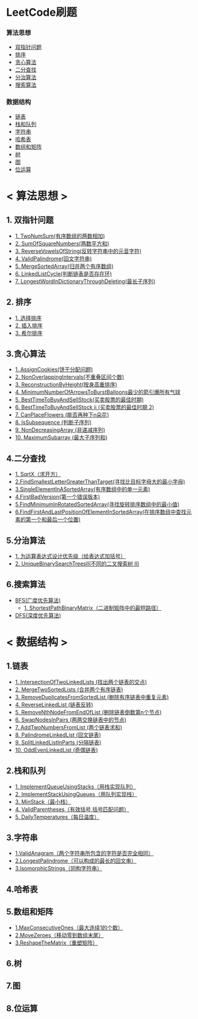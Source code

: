 # LeetCode刷题
### 算法思想
* [双指针问题](https://github.com/Hi-world-DF/Interview-knowledge-points/blob/master/LeetCode/README.md#1%E5%8F%8C%E6%8C%87%E9%92%88%E9%97%AE%E9%A2%98)
* [排序](https://github.com/Hi-world-DF/Interview-knowledge-points/blob/master/LeetCode/README.md#2%E6%8E%92%E5%BA%8F)
* [贪心算法](https://github.com/Hi-world-DF/Interview-knowledge-points/blob/master/LeetCode/README.md#3%E8%B4%AA%E5%BF%83%E7%AE%97%E6%B3%95)
* [二分查找](https://github.com/Hi-world-DF/Interview-knowledge-points/blob/master/LeetCode/README.md#4%E4%BA%8C%E5%88%86%E6%9F%A5%E6%89%BE)
* [分治算法](https://github.com/Hi-world-DF/Interview-knowledge-points/blob/master/LeetCode/README.md#5%E5%88%86%E6%B2%BB%E7%AE%97%E6%B3%95)
* [搜索算法](https://github.com/Hi-world-DF/Interview-knowledge-points/blob/master/LeetCode/README.md#6%E6%90%9C%E7%B4%A2%E7%AE%97%E6%B3%95)
### 数据结构
* [链表](https://github.com/Hi-world-DF/Interview-knowledge-points/blob/master/LeetCode/README.md#1%E9%93%BE%E8%A1%A8)
* [栈和队列]()
* [字符串]()
* [哈希表]()
* [数组和矩阵]()
* [树]()
* [图]()
* [位运算]()
# < 算法思想 >
## 1. 双指针问题
* [1. TwoNumSum(有序数组的两数相加)](https://github.com/Hi-world-DF/Interview-knowledge-points/blob/master/LeetCode/doublePointerProblem.md#1twonumsum%E6%9C%89%E5%BA%8F%E6%95%B0%E7%BB%84%E7%9A%84%E4%B8%A4%E6%95%B0%E7%9B%B8%E5%8A%A0)
* [2. SumOfSquareNumbers(两数平方和)](https://github.com/Hi-world-DF/Interview-knowledge-points/blob/master/LeetCode/doublePointerProblem.md#2sumofsquarenumbers%E4%B8%A4%E6%95%B0%E5%B9%B3%E6%96%B9%E5%92%8C)
* [3. ReverseVowelsOfString(反转字符串中的元音字符)](https://github.com/Hi-world-DF/Interview-knowledge-points/blob/master/LeetCode/doublePointerProblem.md#3reversevowelsofstring%E5%8F%8D%E8%BD%AC%E5%AD%97%E7%AC%A6%E4%B8%B2%E4%B8%AD%E7%9A%84%E5%85%83%E9%9F%B3%E5%AD%97%E7%AC%A6)
* [4. ValidPalindrome(回文字符串)](https://github.com/Hi-world-DF/Interview-knowledge-points/blob/master/LeetCode/doublePointerProblem.md#4validpalindrome%E5%9B%9E%E6%96%87%E5%AD%97%E7%AC%A6%E4%B8%B2)
* [5. MergeSortedArray(归并两个有序数组)](https://github.com/Hi-world-DF/Interview-knowledge-points/blob/master/LeetCode/doublePointerProblem.md#5mergesortedarray%E5%BD%92%E5%B9%B6%E4%B8%A4%E4%B8%AA%E6%9C%89%E5%BA%8F%E6%95%B0%E7%BB%84)
* [6. LinkedListCycle(判断链表是否存在环)](https://github.com/Hi-world-DF/Interview-knowledge-points/blob/master/LeetCode/doublePointerProblem.md#6linkedlistcycle%E5%88%A4%E6%96%AD%E9%93%BE%E8%A1%A8%E6%98%AF%E5%90%A6%E5%AD%98%E5%9C%A8%E7%8E%AF)
* [7. LongestWordInDictionaryThroughDeleting(最长子序列)](https://github.com/Hi-world-DF/Interview-knowledge-points/blob/master/LeetCode/doublePointerProblem.md#7longestwordindictionarythroughdeleting%E6%9C%80%E9%95%BF%E5%AD%90%E5%BA%8F%E5%88%97)
## 2. 排序
* [1. 选择排序](https://github.com/Hi-world-DF/Interview-knowledge-points/blob/master/LeetCode/sort.md#1%E9%80%89%E6%8B%A9%E6%8E%92%E5%BA%8F)
* [2. 插入排序](https://github.com/Hi-world-DF/Interview-knowledge-points/blob/master/LeetCode/sort.md#2%E6%8F%92%E5%85%A5%E6%8E%92%E5%BA%8F)
* [3. 希尔排序](https://github.com/Hi-world-DF/Interview-knowledge-points/blob/master/LeetCode/sort.md#3%E5%B8%8C%E5%B0%94%E6%8E%92%E5%BA%8F)

## 3.贪心算法
* [1. AssignCookies(饼干分配问题)](https://github.com/Hi-world-DF/Interview-knowledge-points/blob/master/LeetCode/greedyAlgorithm.md#1assigncookies%E9%A5%BC%E5%B9%B2%E5%88%86%E9%85%8D%E9%97%AE%E9%A2%98)
* [2. NonOverlappingIntervals(不重叠区间个数)](https://github.com/Hi-world-DF/Interview-knowledge-points/blob/master/LeetCode/greedyAlgorithm.md#2nonoverlappingintervals%E4%B8%8D%E9%87%8D%E5%8F%A0%E5%8C%BA%E9%97%B4%E4%B8%AA%E6%95%B0)
* [3. ReconstructionByHeight(按身高重排序)](https://github.com/Hi-world-DF/Interview-knowledge-points/blob/master/LeetCode/greedyAlgorithm.md#3reconstructionbyheight%E6%8C%89%E8%BA%AB%E9%AB%98%E9%87%8D%E6%8E%92%E5%BA%8F)
* [4. MinimumNumberOfArrowsToBurstBalloons最少的箭引爆所有气球](https://github.com/Hi-world-DF/Interview-knowledge-points/blob/master/LeetCode/greedyAlgorithm.md#4minimumnumberofarrowstoburstballoons%E6%9C%80%E5%B0%91%E7%9A%84%E7%AE%AD%E5%BC%95%E7%88%86%E6%89%80%E6%9C%89%E6%B0%94%E7%90%83)
* [5. BestTimeToBuyAndSellStock(买卖股票的最佳时期)](https://github.com/Hi-world-DF/Interview-knowledge-points/blob/master/LeetCode/greedyAlgorithm.md#5besttimetobuyandsellstock%E4%B9%B0%E5%8D%96%E8%82%A1%E7%A5%A8%E7%9A%84%E6%9C%80%E4%BD%B3%E6%97%B6%E6%9C%9F)
* [6. BestTimeToBuyAndSellStock ii (买卖股票的最佳时期 2)](https://github.com/Hi-world-DF/Interview-knowledge-points/blob/master/LeetCode/greedyAlgorithm.md#6besttimetobuyandsellstock-ii-%E4%B9%B0%E5%8D%96%E8%82%A1%E7%A5%A8%E7%9A%84%E6%9C%80%E4%BD%B3%E6%97%B6%E6%9C%9F-2)
* [7. CanPlaceFlowers (能否再种下n朵花)](https://github.com/Hi-world-DF/Interview-knowledge-points/blob/master/LeetCode/greedyAlgorithm.md#7canplaceflowers-%E8%83%BD%E5%90%A6%E5%86%8D%E7%A7%8D%E4%B8%8Bn%E6%9C%B5%E8%8A%B1)
* [8. IsSubsequence (判断子序列)](https://github.com/Hi-world-DF/Interview-knowledge-points/blob/master/LeetCode/greedyAlgorithm.md#8issubsequence-%E5%88%A4%E6%96%AD%E5%AD%90%E5%BA%8F%E5%88%97)
* [9. NonDecreasingArray (非递减序列)](https://github.com/Hi-world-DF/Interview-knowledge-points/blob/master/LeetCode/greedyAlgorithm.md#9nondecreasingarray-%E9%9D%9E%E9%80%92%E5%87%8F%E5%BA%8F%E5%88%97)
* [10. MaximumSubarray (最大子序列和)](https://github.com/Hi-world-DF/Interview-knowledge-points/blob/master/LeetCode/greedyAlgorithm.md#10maximumsubarray-%E6%9C%80%E5%A4%A7%E5%AD%90%E5%BA%8F%E5%88%97%E5%92%8C)

## 4.二分查找
* [1. SqrtX（求开方）](https://github.com/Hi-world-DF/Interview-knowledge-points/blob/master/LeetCode/binarySearch.md#1-sqrtx%E6%B1%82%E5%BC%80%E6%96%B9)
* [2.FindSmallestLetterGreaterThanTarget(寻找比目标字母大的最小字母)](https://github.com/Hi-world-DF/Interview-knowledge-points/blob/master/LeetCode/binarySearch.md#2findsmallestlettergreaterthantarget%E5%AF%BB%E6%89%BE%E6%AF%94%E7%9B%AE%E6%A0%87%E5%AD%97%E6%AF%8D%E5%A4%A7%E7%9A%84%E6%9C%80%E5%B0%8F%E5%AD%97%E6%AF%8D)
* [3.SingleElementInASortedArray(有序数组中的单一元素)](https://github.com/Hi-world-DF/Interview-knowledge-points/blob/master/LeetCode/binarySearch.md#3singleelementinasortedarray%E6%9C%89%E5%BA%8F%E6%95%B0%E7%BB%84%E4%B8%AD%E7%9A%84%E5%8D%95%E4%B8%80%E5%85%83%E7%B4%A0)
* [4.FirstBadVersion(第一个错误版本)](https://github.com/Hi-world-DF/Interview-knowledge-points/blob/master/LeetCode/binarySearch.md#4firstbadversion%E7%AC%AC%E4%B8%80%E4%B8%AA%E9%94%99%E8%AF%AF%E7%89%88%E6%9C%AC)
* [5.FindMinimumInRotatedSortedArray(寻找旋转排序数组中的最小值)](https://github.com/Hi-world-DF/Interview-knowledge-points/blob/master/LeetCode/binarySearch.md#5findminimuminrotatedsortedarray%E5%AF%BB%E6%89%BE%E6%97%8B%E8%BD%AC%E6%8E%92%E5%BA%8F%E6%95%B0%E7%BB%84%E4%B8%AD%E7%9A%84%E6%9C%80%E5%B0%8F%E5%80%BC)
* [6.FindFirstAndLastPositionOfElementInSortedArray(在排序数组中查找元素的第一个和最后一个位置)](https://github.com/Hi-world-DF/Interview-knowledge-points/blob/master/LeetCode/binarySearch.md#6findfirstandlastpositionofelementinsortedarray%E5%9C%A8%E6%8E%92%E5%BA%8F%E6%95%B0%E7%BB%84%E4%B8%AD%E6%9F%A5%E6%89%BE%E5%85%83%E7%B4%A0%E7%9A%84%E7%AC%AC%E4%B8%80%E4%B8%AA%E5%92%8C%E6%9C%80%E5%90%8E%E4%B8%80%E4%B8%AA%E4%BD%8D%E7%BD%AE)
## 5.分治算法
* [1. 为运算表达式设计优先级（给表达式加括号）](https://github.com/Hi-world-DF/Interview-knowledge-points/blob/master/LeetCode/DivideAndConquer.md#1-%E4%B8%BA%E8%BF%90%E7%AE%97%E8%A1%A8%E8%BE%BE%E5%BC%8F%E8%AE%BE%E8%AE%A1%E4%BC%98%E5%85%88%E7%BA%A7%E7%BB%99%E8%A1%A8%E8%BE%BE%E5%BC%8F%E5%8A%A0%E6%8B%AC%E5%8F%B7)
* [2. UniqueBinarySearchTreesII(不同的二叉搜索树 II)](https://github.com/Hi-world-DF/Interview-knowledge-points/blob/master/LeetCode/DivideAndConquer.md#2-uniquebinarysearchtreesii%E4%B8%8D%E5%90%8C%E7%9A%84%E4%BA%8C%E5%8F%89%E6%90%9C%E7%B4%A2%E6%A0%91-ii)

## 6.搜索算法
* [BFS(广度优先算法)](https://github.com/Hi-world-DF/Interview-knowledge-points/blob/master/LeetCode/searchAlgorithm.md#%E4%B8%80bfs)
  * [1. ShortestPathBinaryMatrix（二进制矩阵中的最短路径）](https://github.com/Hi-world-DF/Interview-knowledge-points/blob/master/LeetCode/searchAlgorithm.md#1-shortestpathbinarymatrix%E4%BA%8C%E8%BF%9B%E5%88%B6%E7%9F%A9%E9%98%B5%E4%B8%AD%E7%9A%84%E6%9C%80%E7%9F%AD%E8%B7%AF%E5%BE%84)
* [DFS(深度优先算法)](https://github.com/Hi-world-DF/Interview-knowledge-points/blob/master/LeetCode/searchAlgorithm.md#%E4%BA%8Cdfs)

# < 数据结构 >

## 1.链表
* [1. IntersectionOfTwoLinkedLists (找出两个链表的交点)](https://github.com/Hi-world-DF/Interview-knowledge-points/blob/master/LeetCode/linkList.md#1-intersectionoftwolinkedlists-%E6%89%BE%E5%87%BA%E4%B8%A4%E4%B8%AA%E9%93%BE%E8%A1%A8%E7%9A%84%E4%BA%A4%E7%82%B9)
* [2. MergeTwoSortedLists (合并两个有序链表)](https://github.com/Hi-world-DF/Interview-knowledge-points/blob/master/LeetCode/linkList.md#2-mergetwosortedlists-%E5%90%88%E5%B9%B6%E4%B8%A4%E4%B8%AA%E6%9C%89%E5%BA%8F%E9%93%BE%E8%A1%A8)
* [3. RemoveDuplicatesFromSortedList (删除有序链表中重复元素)](https://github.com/Hi-world-DF/Interview-knowledge-points/blob/master/LeetCode/linkList.md#3-removeduplicatesfromsortedlist-%E5%88%A0%E9%99%A4%E6%9C%89%E5%BA%8F%E9%93%BE%E8%A1%A8%E4%B8%AD%E9%87%8D%E5%A4%8D%E5%85%83%E7%B4%A0)
* [4. ReverseLinkedList (链表反转)](https://github.com/Hi-world-DF/Interview-knowledge-points/blob/master/LeetCode/linkList.md#4-reverselinkedlist-%E9%93%BE%E8%A1%A8%E5%8F%8D%E8%BD%AC)
* [5. RemoveNthNodeFromEndOfList (删除链表倒数第n个节点)](https://github.com/Hi-world-DF/Interview-knowledge-points/blob/master/LeetCode/linkList.md#5-removenthnodefromendoflist-%E5%88%A0%E9%99%A4%E9%93%BE%E8%A1%A8%E5%80%92%E6%95%B0%E7%AC%ACn%E4%B8%AA%E8%8A%82%E7%82%B9)
* [6. SwapNodesInPairs (两两交换链表中的节点)](https://github.com/Hi-world-DF/Interview-knowledge-points/blob/master/LeetCode/linkList.md#6-swapnodesinpairs-%E4%B8%A4%E4%B8%A4%E4%BA%A4%E6%8D%A2%E9%93%BE%E8%A1%A8%E4%B8%AD%E7%9A%84%E8%8A%82%E7%82%B9)
* [7. AddTwoNumbersFromList (两个链表求和)](https://github.com/Hi-world-DF/Interview-knowledge-points/blob/master/LeetCode/linkList.md#7-addtwonumbersfromlist-%E4%B8%A4%E4%B8%AA%E9%93%BE%E8%A1%A8%E6%B1%82%E5%92%8C)
* [8. PalindromeLinkedList (回文链表)](https://github.com/Hi-world-DF/Interview-knowledge-points/blob/master/LeetCode/linkList.md#8-palindromelinkedlist-%E5%9B%9E%E6%96%87%E9%93%BE%E8%A1%A8)
* [9. SplitLinkedListInParts (分隔链表)](https://github.com/Hi-world-DF/Interview-knowledge-points/blob/master/LeetCode/linkList.md#9-splitlinkedlistinparts-%E5%88%86%E9%9A%94%E9%93%BE%E8%A1%A8)
* [10. OddEvenLinkedList (奇偶链表)](https://github.com/Hi-world-DF/Interview-knowledge-points/blob/master/LeetCode/linkList.md#10-oddevenlinkedlist-%E5%A5%87%E5%81%B6%E9%93%BE%E8%A1%A8)

## 2.栈和队列
* [1. ImplementQueueUsingStacks（用栈实现队列）](https://github.com/Hi-world-DF/Interview-knowledge-points/blob/master/LeetCode/stackAndQueue.md#1-implementqueueusingstacks%E7%94%A8%E6%A0%88%E5%AE%9E%E7%8E%B0%E9%98%9F%E5%88%97)
* [2. ImplementStackUsingQueues（用队列实现栈）](https://github.com/Hi-world-DF/Interview-knowledge-points/blob/master/LeetCode/stackAndQueue.md#2-implementstackusingqueues%E7%94%A8%E9%98%9F%E5%88%97%E5%AE%9E%E7%8E%B0%E6%A0%88)
* [3. MinStack（最小栈）](https://github.com/Hi-world-DF/Interview-knowledge-points/blob/master/LeetCode/stackAndQueue.md#3-minstack%E6%9C%80%E5%B0%8F%E6%A0%88)
* [4. ValidParentheses（有效括号,括号匹配问题）](https://github.com/Hi-world-DF/Interview-knowledge-points/blob/master/LeetCode/stackAndQueue.md#4-validparentheses%E6%9C%89%E6%95%88%E6%8B%AC%E5%8F%B7%E6%8B%AC%E5%8F%B7%E5%8C%B9%E9%85%8D%E9%97%AE%E9%A2%98)
* [5. DailyTemperatures（每日温度）](https://github.com/Hi-world-DF/Interview-knowledge-points/blob/master/LeetCode/stackAndQueue.md#5-dailytemperatures%E6%AF%8F%E6%97%A5%E6%B8%A9%E5%BA%A6)
## 3.字符串
* [1.ValidAnagram（两个字符串所包含的字符是否完全相同）](https://github.com/Hi-world-DF/Interview-knowledge-points/blob/master/LeetCode/string.md#1validanagram%E4%B8%A4%E4%B8%AA%E5%AD%97%E7%AC%A6%E4%B8%B2%E6%89%80%E5%8C%85%E5%90%AB%E7%9A%84%E5%AD%97%E7%AC%A6%E6%98%AF%E5%90%A6%E5%AE%8C%E5%85%A8%E7%9B%B8%E5%90%8C)
* [2.LongestPalindrome（可以构成的最长的回文串）](https://github.com/Hi-world-DF/Interview-knowledge-points/blob/master/LeetCode/string.md#2longestpalindrome%E5%8F%AF%E4%BB%A5%E6%9E%84%E6%88%90%E7%9A%84%E6%9C%80%E9%95%BF%E7%9A%84%E5%9B%9E%E6%96%87%E4%B8%B2)
* [3.IsomorphicStrings（同构字符串）](https://github.com/Hi-world-DF/Interview-knowledge-points/blob/master/LeetCode/string.md#3isomorphicstrings%E5%90%8C%E6%9E%84%E5%AD%97%E7%AC%A6%E4%B8%B2)
## 4.哈希表

## 5.数组和矩阵
* [1.MaxConsecutiveOnes（最大连续1的个数）](https://github.com/Hi-world-DF/Interview-knowledge-points/blob/master/LeetCode/arraysAndMatrices.md#1maxconsecutiveones%E6%9C%80%E5%A4%A7%E8%BF%9E%E7%BB%AD1%E7%9A%84%E4%B8%AA%E6%95%B0)
* [2.MoveZeroes（移动零到数组末尾）](https://github.com/Hi-world-DF/Interview-knowledge-points/blob/master/LeetCode/arraysAndMatrices.md#2movezeroes%E7%A7%BB%E5%8A%A8%E9%9B%B6%E5%88%B0%E6%95%B0%E7%BB%84%E6%9C%AB%E5%B0%BE)
* [3.ReshapeTheMatrix（重塑矩阵）](https://github.com/Hi-world-DF/Interview-knowledge-points/blob/master/LeetCode/arraysAndMatrices.md#3reshapethematrix%E9%87%8D%E5%A1%91%E7%9F%A9%E9%98%B5)
## 6.树

## 7.图

## 8.位运算
